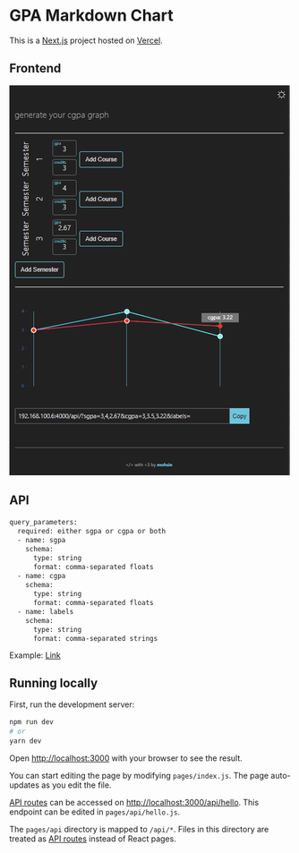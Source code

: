 # GPA Markdown Chart
This is a [Next.js](https://nextjs.org/) project hosted on [Vercel](https://vercel.com).

## Frontend
![screenshot](/public/Screenshot-2022-01-24.png?raw=true)

## API
```
query_parameters:
  required: either sgpa or cgpa or both
  - name: sgpa
    schema:
      type: string
      format: comma-separated floats
  - name: cgpa
    schema:
      type: string
      format: comma-separated floats
  - name: labels
    schema:
      type: string
      format: comma-separated strings
```
Example: [Link](https://cgpa-chart-gen.vercel.app/api?sgpa=3.39%2C4%2C3.82%2C3.69%2C2.96&cgpa=3.39%2C3.48%2C3.64%2C3.79%2C3.52&labels=Fall%2019%2CSpring%2020%2CFall%2020%2CSpring%2021%2CFall%2021)

## Running locally
First, run the development server:

```bash
npm run dev
# or
yarn dev
```

Open [http://localhost:3000](http://localhost:3000) with your browser to see the result.

You can start editing the page by modifying `pages/index.js`. The page auto-updates as you edit the file.

[API routes](https://nextjs.org/docs/api-routes/introduction) can be accessed on [http://localhost:3000/api/hello](http://localhost:3000/api/hello). This endpoint can be edited in `pages/api/hello.js`.

The `pages/api` directory is mapped to `/api/*`. Files in this directory are treated as [API routes](https://nextjs.org/docs/api-routes/introduction) instead of React pages.
